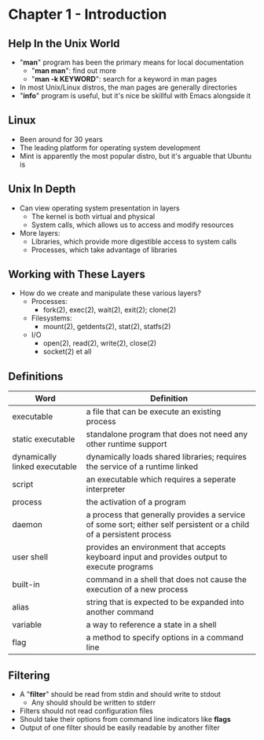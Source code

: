 # Chapter 1 - Introduction

## Help In the Unix World
- "**man**" program has been the primary means for local documentation
    - "**man man**": find out more
    - "**man -k KEYWORD**": search for a keyword in man pages
- In most Unix/Linux distros, the man pages are generally directories
- "**info**" program is useful, but it's nice be skillful with Emacs alongside it

## Linux
- Been around for 30 years
- The leading platform for operating system development
- Mint is apparently the most popular distro, but it's arguable that Ubuntu is

## Unix In Depth
- Can view operating system presentation in layers
    - The kernel is both virtual and physical 
    - System calls, which allows us to access and modify resources
- More layers:
    - Libraries, which provide more digestible access to system calls
    - Processes, which take advantage of libraries

## Working with These Layers
- How do we create and manipulate these various layers?
    - Processes:
        - fork(2), exec(2), wait(2), exit(2); clone(2)
    - Filesystems:
        - mount(2), getdents(2), stat(2), statfs(2)
    - I/O
        - open(2), read(2), write(2), close(2)
        - socket(2) et all

## Definitions
| Word | Definition |
|------|------------|
| executable | a file that can be execute an existing process |
| static executable | standalone program that does not need any other runtime support |
| dynamically linked executable | dynamically loads shared libraries; requires the service of a runtime linked |
| script | an executable which requires a seperate interpreter |
| process | the activation of a program |
| daemon | a process that generally provides a service of some sort; either self persistent or a child of a persistent process |
| user shell | provides an environment that accepts keyboard input and provides output to execute programs |
| built-in | command in a shell that does not cause the execution of a new process |
| alias | string that is expected to be expanded into another command | 
| variable | a way to reference a state in a shell |
| flag | a method to specify options in a command line |

## Filtering
- A "**filter**" should be read from stdin and should write to stdout
    - Any should should be written to stderr
- Filters should not read configuration files
- Should take their options from command line indicators like **flags**
- Output of one filter should be easily readable by another filter

